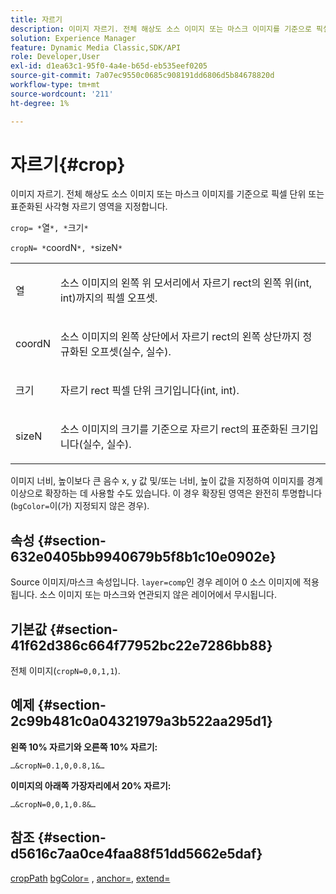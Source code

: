 ```yaml
---
title: 자르기
description: 이미지 자르기. 전체 해상도 소스 이미지 또는 마스크 이미지를 기준으로 픽셀 단위 또는 표준화된 사각형 자르기 영역을 지정합니다.
solution: Experience Manager
feature: Dynamic Media Classic,SDK/API
role: Developer,User
exl-id: d1ea63c1-95f0-4a4e-b65d-eb535eef0205
source-git-commit: 7a07ec9550c0685c908191dd6806d5b84678820d
workflow-type: tm+mt
source-wordcount: '211'
ht-degree: 1%

---
```


# 자르기{#crop}

이미지 자르기. 전체 해상도 소스 이미지 또는 마스크 이미지를 기준으로 픽셀 단위 또는 표준화된 사각형 자르기 영역을 지정합니다.

`crop= *`열`*, *`크기`*`

`cropN= *`coordN`*, *`sizeN`*`

<table id="simpletable_472A9AD67AA64419B0877B0535F8B14A"> 
 <tr class="strow"> 
  <td class="stentry"> <p><span class="codeph"> <span class="varname"> 열</span></span> </p> </td> 
  <td class="stentry"> <p>소스 이미지의 왼쪽 위 모서리에서 자르기 rect의 왼쪽 위(int, int)까지의 픽셀 오프셋. </p></td> 
 </tr> 
 <tr class="strow"> 
  <td class="stentry"> <p><span class="codeph"> <span class="varname"> coordN</span></span> </p> </td> 
  <td class="stentry"> <p>소스 이미지의 왼쪽 상단에서 자르기 rect의 왼쪽 상단까지 정규화된 오프셋(실수, 실수). </p></td> 
 </tr> 
 <tr class="strow"> 
  <td class="stentry"> <p><span class="codeph"> <span class="varname"> 크기</span></span> </p></td> 
  <td class="stentry"> <p>자르기 rect 픽셀 단위 크기입니다(int, int). </p></td> 
 </tr> 
 <tr class="strow"> 
  <td class="stentry"> <p><span class="codeph"> <span class="varname"> sizeN</span></span> </p></td> 
  <td class="stentry"> <p>소스 이미지의 크기를 기준으로 자르기 rect의 표준화된 크기입니다(실수, 실수). </p></td> 
 </tr> 
</table>

이미지 너비, 높이보다 큰 음수 x, y 값 및/또는 너비, 높이 값을 지정하여 이미지를 경계 이상으로 확장하는 데 사용할 수도 있습니다. 이 경우 확장된 영역은 완전히 투명합니다(`bgColor=`이(가) 지정되지 않은 경우).

## 속성 {#section-632e0405bb9940679b5f8b1c10e0902e}

Source 이미지/마스크 속성입니다. `layer=comp`인 경우 레이어 0 소스 이미지에 적용됩니다. 소스 이미지 또는 마스크와 연관되지 않은 레이어에서 무시됩니다.

## 기본값 {#section-41f62d386c664f77952bc22e7286bb88}

전체 이미지(`cropN=0,0,1,1`).

## 예제 {#section-2c99b481c0a04321979a3b522aa295d1}

**왼쪽 10% 자르기와 오른쪽 10% 자르기:**

`…&cropN=0.1,0,0.8,1&…`

**이미지의 아래쪽 가장자리에서 20% 자르기:**

`…&cropN=0,0,1,0.8&…`

## 참조 {#section-d5616c7aa0ce4faa88f51dd5662e5daf}

[cropPath](/help/aem-is-ir-api/is-api/http-ref/image-serving-api-ref/c-http-protocol-reference/c-command-reference/r-croppath.md) [bgColor=](../../../../../is-api/http-ref/image-serving-api-ref/c-http-protocol-reference/c-command-reference/r-bgcolor.md#reference-441371ba4ef54fe781887c5ae448f6ab) , [anchor=](../../../../../is-api/http-ref/image-serving-api-ref/c-http-protocol-reference/c-command-reference/r-anchor.md#reference-6661e548ab284b82828d8d94c8ddeb7c), [extend=](../../../../../is-api/http-ref/image-serving-api-ref/c-http-protocol-reference/c-command-reference/r-extend.md#reference-7e9156beb285459d830e2d56782a74ac)
